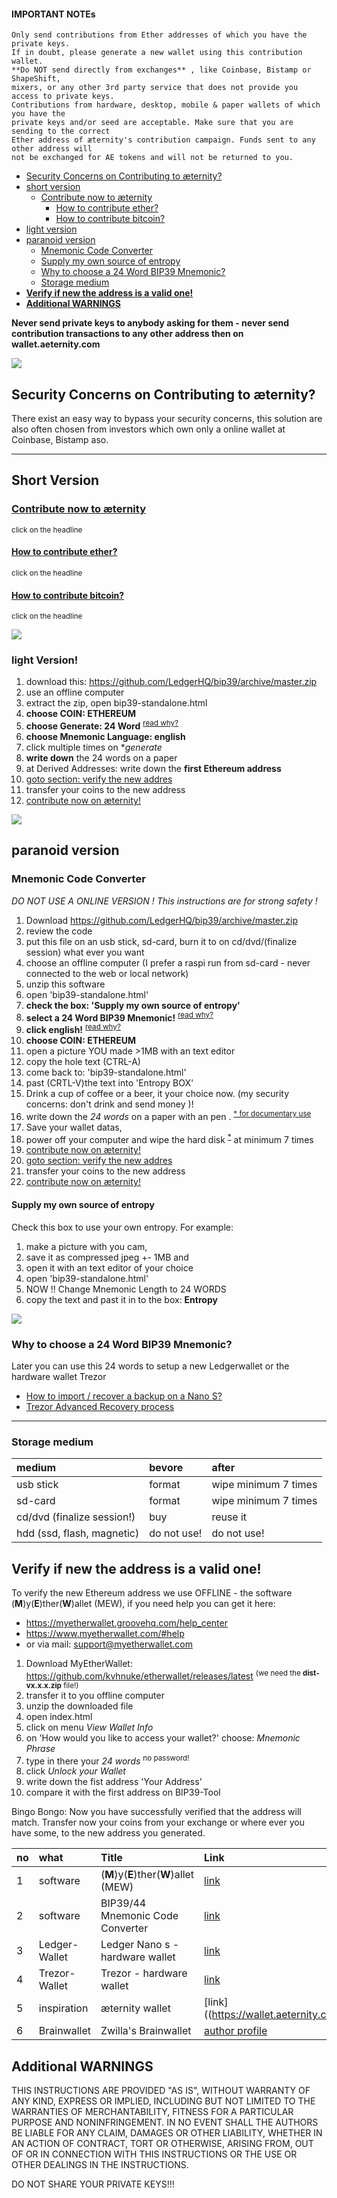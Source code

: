 #### IMPORTANT NOTEs

    Only send contributions from Ether addresses of which you have the private keys.
    If in doubt, please generate a new wallet using this contribution wallet.
    **Do NOT send directly from exchanges** , like Coinbase, Bistamp or ShapeShift,
    mixers, or any other 3rd party service that does not provide you access to private keys.
    Contributions from hardware, desktop, mobile & paper wallets of which you have the
    private keys and/or seed are acceptable. Make sure that you are sending to the correct
    Ether address of æternity's contribution campaign. Funds sent to any other address will
    not be exchanged for AE tokens and will not be returned to you.

* [Security Concerns on Contributing to æternity?](#security-concerns-on-contributing-to-æternity)
* [short version](#short-version)
  * [Contribute now to æternity](https://wallet.aeternity.com)
    * [How to contribute ether?](https://blog.aeternity.com/how-to-send-ether-to-%C3%A6ternitys-contribution-campaign-wallet-e11ef89b847e)
    * [How to contribute bitcoin?](https://blog.aeternity.com/how-to-send-bitcoin-to-%C3%A6ternitys-contribution-campaign-wallet-65d3f46aa4b9)
* [light version](#light-version)
* [paranoid version](#paranoid-version)
  * [Mnemonic Code Converter](#mnemonic-code-converter)
  * [Supply my own source of entropy]()
  * [Why to choose a 24 Word BIP39 Mnemonic?](#why-to-choose-a-24-word-bip39-mnemonic)
  * [Storage medium](#storage-medium)
* [**Verify if new the address is a valid one!**](#verify-if-new-the-address-is-a-valid-one)
* [**Additional WARNINGS**](#additional-warnings)

**Never send private keys to anybody asking for them - never send
contribution transactions to any other address then on
wallet.aeternity.com**

[![](https://cdn-images-1.medium.com/max/800/1*Fh8Te8hkihkvLufP05tKPQ.png)](#)

## Security Concerns on Contributing to æternity?

There exist an easy way to bypass your security concerns, this solution
are also often chosen from investors which own only a online wallet at
Coinbase, Bistamp aso.

***

## Short Version

### [Contribute now to æternity](https://wallet.aeternity.com/)

<sup>click on the headline</sup>

#### [How to contribute ether?](https://blog.aeternity.com/how-to-send-ether-to-%C3%A6ternitys-contribution-campaign-wallet-e11ef89b847e)

<sup>click on the headline</sup>

#### [How to contribute bitcoin?](https://blog.aeternity.com/how-to-send-bitcoin-to-%C3%A6ternitys-contribution-campaign-wallet-65d3f46aa4b9)

<sup>click on the headline</sup>

[![](https://cdn-images-1.medium.com/max/800/1*Fh8Te8hkihkvLufP05tKPQ.png)](#)

### light Version!

1. download this: https://github.com/LedgerHQ/bip39/archive/master.zip
2. use an offline computer
3. extract the zip, open bip39-standalone.html
4. **choose COIN: ETHEREUM**
5. **choose Generate: 24 Word**
   <sup>[read why?](#why-to-choose-a-24-word-bip39-mnemonic)</sup>
6. **choose Mnemonic Language: english**
7. click multiple times on **generate*
8. **write down** the 24 words on a paper
9. at Derived Addresses: write down the **first Ethereum address**
10. [goto section: verify the new addres](#verify-if-new-the-address-is-a-valid-one)
11. transfer your coins to the new address
12. [contribute now on æternity!](https://wallet.aeternity.com/)


[![](https://cdn-images-1.medium.com/max/800/1*Fh8Te8hkihkvLufP05tKPQ.png)](#)

## paranoid version

### Mnemonic Code Converter

*DO NOT USE A ONLINE VERSION ! This instructions are for strong safety
!*
1. Download https://github.com/LedgerHQ/bip39/archive/master.zip
2. review the code
3. put this file on an usb stick, sd-card, burn it to on
   cd/dvd/(finalize session) what ever you want
4. choose an offline computer (I prefer a raspi run from sd-card - never
   connected to the web or local network)
5. unzip this software
6. open 'bip39-standalone.html'
7. **check the box: 'Supply my own source of entropy'**
8. **select a 24 Word BIP39 Mnemonic!**
   <sup>[read why?](#why-to-choose-a-24-word-bip39-mnemonic)</sup>
9. **click english!**
   <sup>[read why?](#why-to-choose-a-24-word-bip39-mnemonic)</sup>
10. **choose COIN: ETHEREUM**
11. open a picture YOU made >1MB with an text editor
12. copy the hole text (CTRL-A)
13. come back to: 'bip39-standalone.html'
14. past (CRTL-V)the text into 'Entropy BOX'
15. Drink a cup of coffee or a beer, it your choice now. (my security
    concerns: don't drink and send money )!
16. write down the *24 words* on a paper with an pen .
    <sup>[* for documentary use](http://www.iso.org/iso/en/CatalogueDetailPage.CatalogueDetail?CSNUMBER=23720&ICS1=1&ICS2=100&ICS3=40)</sup>
17. Save your wallet datas,
18. power off your computer and wipe the hard disk
    <sup>[*](#storage-medium)</sup> at minimum 7 times
19. [contribute now on æternity!](https://wallet.aeternity.com/)
20. [goto section: verify the new addres](#verify-if-new-the-address-is-a-valid-one)
21. transfer your coins to the new address
22. [contribute now on æternity!](https://wallet.aeternity.com/)

#### Supply my own source of entropy

Check this box to use your own entropy. For example:
1. make a picture with you cam,
2. save it as compressed jpeg +- 1MB and
3. open it with an text editor of your choice
4. open 'bip39-standalone.html'
5. NOW !! Change Mnemonic Length to 24 WORDS
6. copy the text and past it in to the box: **Entropy**


[![](https://cdn-images-1.medium.com/max/800/1*Fh8Te8hkihkvLufP05tKPQ.png)](#)

### Why to choose a 24 Word BIP39 Mnemonic?

Later you can use this 24 words to setup a new Ledgerwallet or the
hardware wallet Trezor
* [How to import / recover a backup on a Nano S?](http://support.ledgerwallet.com/knowledge_base/topics/how-to-import-slash-recover-a-backup-on-a-nano-s)
* [Trezor Advanced Recovery process](http://doc.satoshilabs.com/trezor-user/advancedrecovery.html?highlight=recovery)

***

### Storage medium

| medium                     | bevore      | after                |
|:---------------------------|:------------|:---------------------|
| usb stick                  | format      | wipe minimum 7 times |
| sd-card                    | format      | wipe minimum 7 times |
| cd/dvd (finalize session!) | buy         | reuse it             |
| hdd (ssd, flash, magnetic) | do not use! | do not use!          |

## Verify if new the address is a valid one!

To verify the new Ethereum address we use OFFLINE - the software
(**M**)y(**E**)ther(**W**)allet (MEW), if you need help you can get it
here:
* https://myetherwallet.groovehq.com/help_center
* https://www.myetherwallet.com/#help
* or via mail: support@myetherwallet.com


1. Download MyEtherWallet:
   https://github.com/kvhnuke/etherwallet/releases/latest <sup>(we need
   the **dist-vx.x.x.zip** file!)</sup>
2. transfer it to you offline computer
3. unzip the downloaded file
4. open index.html
5. click on menu *View Wallet Info*
6. on 'How would you like to access your wallet?' choose: *Mnemonic
   Phrase*
7. type in there your *24 words* <sup>no password!</sup>
8. click *Unlock your Wallet*
9. write down the fist address 'Your Address'
10. compare it with the first address on BIP39-Tool

Bingo Bongo: Now you have successfully verified that the address will
match. Transfer now your coins from your exchange or where ever you have
some, to the new address you generated.


| no | what          | Title                                 | Link                                                           |
|:---|:--------------|:--------------------------------------|:---------------------------------------------------------------|
| 1  | software      | (**M**)y(**E**)ther(**W**)allet (MEW) | [link](https://github.com/kvhnuke/etherwallet/releases/latest) |
| 2  | software      | BIP39/44 Mnemonic Code Converter      | [link](https://github.com/LedgerHQ/bip39/archive/master.zip)   |
| 3  | Ledger-Wallet | Ledger Nano s - hardware wallet       | [link](https://www.ledgerwallet.com/r/07c5)                    |
| 4  | Trezor-Wallet | Trezor - hardware wallet              | [link](https://trezor.io/?a=bitcoins-today.com)                |
| 5  | inspiration   | æternity wallet                       | [link]((https://wallet.aeternity.com/)                         |
| 6  | Brainwallet   | Zwilla's Brainwallet                  | [author profile](æternity-wiki-authors#zwilla)                                                               |

## Additional WARNINGS

THIS INSTRUCTIONS ARE PROVIDED "AS IS", WITHOUT WARRANTY OF ANY KIND,
EXPRESS OR IMPLIED, INCLUDING BUT NOT LIMITED TO THE WARRANTIES OF
MERCHANTABILITY, FITNESS FOR A PARTICULAR PURPOSE AND NONINFRINGEMENT.
IN NO EVENT SHALL THE AUTHORS BE LIABLE FOR ANY CLAIM, DAMAGES OR OTHER
LIABILITY, WHETHER IN AN ACTION OF CONTRACT, TORT OR OTHERWISE, ARISING
FROM, OUT OF OR IN CONNECTION WITH THIS INSTRUCTIONS OR THE USE OR OTHER
DEALINGS IN THE INSTRUCTIONS.

DO NOT SHARE YOUR PRIVATE KEYS!!!
